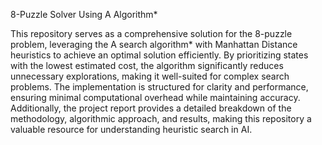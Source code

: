 8-Puzzle Solver Using A Algorithm*


This repository serves as a comprehensive solution for the 8-puzzle problem, leveraging the A search algorithm* with Manhattan Distance heuristics to achieve an optimal solution efficiently. By prioritizing states with the lowest estimated cost, the algorithm significantly reduces unnecessary explorations, making it well-suited for complex search problems. The implementation is structured for clarity and performance, ensuring minimal computational overhead while maintaining accuracy. Additionally, the project report provides a detailed breakdown of the methodology, algorithmic approach, and results, making this repository a valuable resource for understanding heuristic search in AI.

